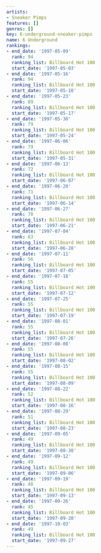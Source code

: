 ```yaml
---
artists:
- Sneaker Pimps
features: []
genres: []
key: 6-underground-sneaker-pimps
name: 6 Underground
rankings:
- end_date: '1997-05-09'
  rank: 94
  ranking_list: Billboard Hot 100
  start_date: '1997-05-03'
- end_date: '1997-05-16'
  rank: 94
  ranking_list: Billboard Hot 100
  start_date: '1997-05-10'
- end_date: '1997-05-23'
  rank: 89
  ranking_list: Billboard Hot 100
  start_date: '1997-05-17'
- end_date: '1997-05-30'
  rank: 79
  ranking_list: Billboard Hot 100
  start_date: '1997-05-24'
- end_date: '1997-06-06'
  rank: 79
  ranking_list: Billboard Hot 100
  start_date: '1997-05-31'
- end_date: '1997-06-13'
  rank: 72
  ranking_list: Billboard Hot 100
  start_date: '1997-06-07'
- end_date: '1997-06-20'
  rank: 71
  ranking_list: Billboard Hot 100
  start_date: '1997-06-14'
- end_date: '1997-06-27'
  rank: 70
  ranking_list: Billboard Hot 100
  start_date: '1997-06-21'
- end_date: '1997-07-04'
  rank: 63
  ranking_list: Billboard Hot 100
  start_date: '1997-06-28'
- end_date: '1997-07-11'
  rank: 56
  ranking_list: Billboard Hot 100
  start_date: '1997-07-05'
- end_date: '1997-07-18'
  rank: 55
  ranking_list: Billboard Hot 100
  start_date: '1997-07-12'
- end_date: '1997-07-25'
  rank: 55
  ranking_list: Billboard Hot 100
  start_date: '1997-07-19'
- end_date: '1997-08-01'
  rank: 55
  ranking_list: Billboard Hot 100
  start_date: '1997-07-26'
- end_date: '1997-08-08'
  rank: 55
  ranking_list: Billboard Hot 100
  start_date: '1997-08-02'
- end_date: '1997-08-15'
  rank: 55
  ranking_list: Billboard Hot 100
  start_date: '1997-08-09'
- end_date: '1997-08-22'
  rank: 52
  ranking_list: Billboard Hot 100
  start_date: '1997-08-16'
- end_date: '1997-08-29'
  rank: 51
  ranking_list: Billboard Hot 100
  start_date: '1997-08-23'
- end_date: '1997-09-05'
  rank: 49
  ranking_list: Billboard Hot 100
  start_date: '1997-08-30'
- end_date: '1997-09-12'
  rank: 49
  ranking_list: Billboard Hot 100
  start_date: '1997-09-06'
- end_date: '1997-09-19'
  rank: 48
  ranking_list: Billboard Hot 100
  start_date: '1997-09-13'
- end_date: '1997-09-26'
  rank: 45
  ranking_list: Billboard Hot 100
  start_date: '1997-09-20'
- end_date: '1997-10-03'
  rank: 49
  ranking_list: Billboard Hot 100
  start_date: '1997-09-27'
---
```


